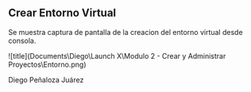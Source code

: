 ## Crear Entorno Virtual

Se muestra captura de pantalla de la creacion del entorno virtual desde consola.

![title](Documents\Diego\Launch X\Modulo 2 - Crear y Administrar Proyectos\Entorno.png)

Diego Peñaloza Juárez